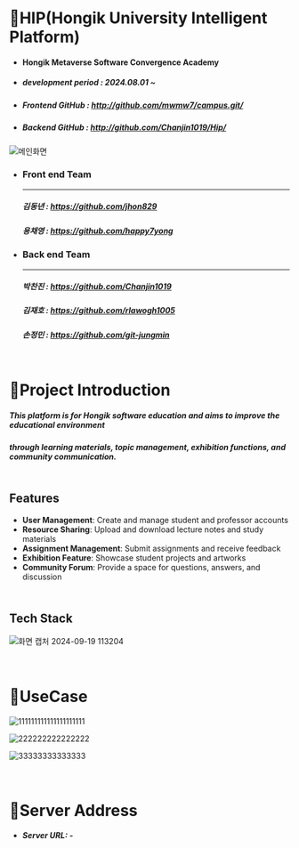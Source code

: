 # :star2:HIP(Hongik University Intelligent Platform)
* #### Hongik Metaverse Software Convergence Academy
* ##### development period : 2024.08.01 ~
* ##### Frontend GitHub : <http://github.com/mwmw7/campus.git/>
* ##### Backend GitHub : <http://github.com/Chanjin1019/Hip/>

![메인화면](https://github.com/user-attachments/assets/09467aa8-417b-4176-a2cd-d12b0a2321da)
* ### Front end Team
  ---
  ##### 김동년 : <https://github.com/jhon829>

  ##### 용채영 : <https://github.com/happy7yong>
 
* ### Back end Team
  ---
  ##### 박찬진 : <https://github.com/Chanjin1019>
  ##### 김재호 : <https://github.com/rlawogh1005>
  ##### 손정민 : <https://github.com/git-jungmin>
 

# <br/>:star2:Project Introduction

  ##### This platform is for Hongik software education and aims to improve the educational environment 
  ##### through learning materials, topic management, exhibition functions, and community communication.

  ## <br/>Features

- **User Management**: Create and manage student and professor accounts
- **Resource Sharing**: Upload and download lecture notes and study materials
- **Assignment Management**: Submit assignments and receive feedback
- **Exhibition Feature**: Showcase student projects and artworks
- **Community Forum**: Provide a space for questions, answers, and discussion


 ## <br/>  Tech Stack
   ![화면 캡처 2024-09-19 113204](https://github.com/user-attachments/assets/52b1be1a-7bc7-44b1-9431-cb36ca11ca17)

# <br/>:star2:UseCase
![111111111111111111111](https://github.com/user-attachments/assets/20258b68-7edf-45e5-b241-3632c8429327)

![222222222222222](https://github.com/user-attachments/assets/c6ecce51-eb7d-4cb5-928a-8224dd84f5cd)

![33333333333333](https://github.com/user-attachments/assets/99d47b36-99ae-424d-9f73-c2cb9fc85d07)


# <br/>:star2:Server Address
* ##### Server URL: -
